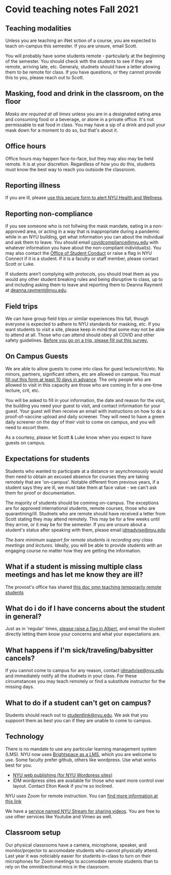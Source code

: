 # Covid teaching notes Fall 2021

## Teaching modalities
Unless you are teaching an iNet sction of a course, you are expected to teach on-campus this semester. If you are unsure, email Scott.

You will probably have some students remote - particularly at the beginning of the semester. You should check with the students to see if they are remote, arriving late, etc. Generaly, studnets should have a letter allowing them to be remote for class. If you have questions, or they cannot provide this to you, please reach out to Scott.

## Masking, food and drink in the classroom, on the floor
_Masks are required at all times_ unless you are in a designated eating area and consuming food or a beverage, or alone in a private office. It's not permissable to eat food in class. You may have a sip of a drink and pull your mask down for a moment to do so, but that's about it.

## Office hours
Office hours may happen face-to-face, but they may also may be held remote. It is at your discretion. Regardless of how you do this, students must know the best way to reach you outsiode the classroom.

## Reporting illness
If you are ill, please [use this secure form to alert NYU Health and Wellness](https://nyu.qualtrics.com/jfe/form/SV_bCvIk6DpqWeFsJT).

## Reporting non-compliance
If you see someone who is not follwing the mask mandate, eating in a non-approved area, or acting in a way that is inappropriate during a pandemic while in an NYU building, get what information you can about the individual and ask them to leave. You should email [covidcompliance@nyu.edu](mailto:covidcompliance@nyu.edu) with whatever information you have about the non-compliant individual(s). You may also contact the [Office of Student Conduct](mailto:student.conduct@nyu.edu) or raise a flag in NYU Connect if it is a student. If it is a faculty or staff member, please contact Scott or Luke.

If students aren’t complying with protocols, you should treat them as you would any other student breaking rules and being disruptive to class, up to and including asking them to leave and reporting them to Deanna Rayment at [deanna.rayment@nyu.edu](mailto:deanna.rayment@nyu.edu).

## Field trips
We can have group field trips or similar experiences this fall, though everyone is expected to adhere to NYU standards for masking, etc. If you want students to visit a site, please keep in mind that some may not be able to attend at all. Those who can attend should obey all COVID and other safety guidelines. [Before you go on a trip, please fill out this survey.](https://nyu.qualtrics.com/jfe/form/SV_a66iiwwTV2Ager4)

## On Campus Guests
We are able to allow guests to come into class for guest lecture/crit/etc. No minors, partners, significant others, etc are allowed on campus.
You must [fill out this form at least 10 days in advance](https://veoci.com/v/p/119522/workflow/7h4cqx9p2p7f). The only people who are allowed to visit in this capacity are those who are coming in for a one-time lecture, crit, etc. 

You will be asked to fill in your information, the date and reason for the visit, the building you need your guest to visit, and contact information for your guest. Your guest will then receive an email with instructions on how to do a proof-of-vaccine upload and daily screener. They will need to have a green daily screener on the day of their visit to come on campus, and you will need to escort them.

As a courtesy, please let Scott & Luke know when you expect to have guests on campus.

## Expectations for students
Students who wanted to participate at a distance or asynchronously would then need to obtain an excused absence for courses they are taking remotely that are 'on-campus'. Notable different from previous years, if a student says they are ill, we must take them at face value - we can't ask them for proof or documentation.

The majority of students should be cominng on-campus. The exceptions are for approved international students, remote courses, those who are quarantining/ill. Studnets who are remote should have received a letter from Scott stating they may attend remotely. This may be for a few weeks until they arrive, or it may be for the semester. If you are unsure about a student's status after speaking with them, please email idmadvise@nyu.edu

*The bare minimum support for remote students is recording any class meetings and lectures.* Ideally, you will be able to provide students with an engaging course no matter how they are getting the information.

## What if a student is missing multiple class meetings and has let me know they are ill?
The provost's office has shared [this doc omn teaching temporarily remote students](https://docs.google.com/document/d/1L_YRVvzu1Eee46ngieEW135CqprlNsgv6rdNGVE9bi4/edit)

## What do i do if I have concerns about the student in general?
Just as in 'regular' times, [please raise a flag in Albert](grading/deficiency_notices.md), and email the student directly letting them know your concerns and what your expectations are. 

## What happens if I'm sick/traveling/babysitter cancels?
If you cannot come to campus for any reason, contact idmadvise@nyu.edu and immediately notify all the studnets in your class. For these circumstances you may teach remotely or find a substitute instructor for the missing days.

## What to do if a student can't get on campus?
Students should reach out to studentlink@nyu.edu. We ask that you suppoort them as best you can if they are unable to come to campus.

## Technology
There is no mandate to use any particular learning management system (LMS). NYU now uses [Brightspace as a LMS](https://brightspace.nyu.edu), which you are welcome to use. Some faculty prefer github, others like wordpress. Use what works best for you.

- [NYU web publishing (for NYU Wordpress sites)](https://wp.nyu.edu/create/) 
- IDM wordpress sites are available for those who want more control over layout. Contact Elton Kwok if you're so inclined.

NYU uses Zoom for remote instruction. You can [find more information at this link](https://www.nyu.edu/life/information-technology/communication-and-conferencing/meetings-chat-conferencing/nyu-zoom.html)

We have a [service named NYU Stream for sharing videos](https://www.nyu.edu/life/information-technology/instructional-technology-support/video-and-media-creation-presentation/nyu-stream.html). You are free to use other services like Youtube and Vimeo as well. 

## Classroom setup
Our physical classrooms have a camera, microphone, speaker, and monitor/projector to accomodate students who cannot physically attend. Last year it was noticiably easier for students in-class to turn on their microphones for Zoom meetings to accomodate remote students than to rely on the omnidirectional mics in the classroom.
